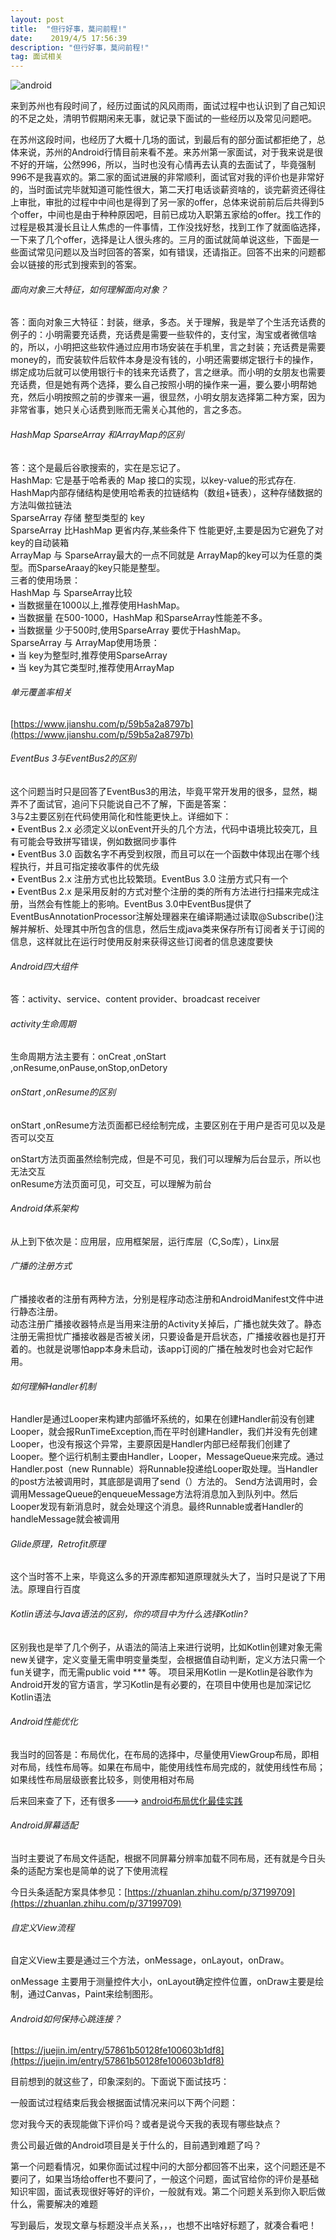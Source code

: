 ```yaml
---
layout: post
title:  "但行好事，莫问前程!"
date:    2019/4/5 17:56:39 
description: "但行好事，莫问前程!"
tag: 面试相关
---
```



![android](http://img17.3lian.com/d/file/201702/28/eeee5b5fd662fd3b72fb1536b83ebf7e.jpg)

来到苏州也有段时间了，经历过面试的风风雨雨，面试过程中也认识到了自己知识的不足之处，清明节假期闲来无事，就记录下面试的一些经历以及常见问题吧。   

在苏州这段时间，也经历了大概十几场的面试，到最后有的部分面试都拒绝了，总体来说，苏州的Android行情目前来看不差。来苏州第一家面试，对于我来说是很不好的开端，公然996，所以，当时也没有心情再去认真的去面试了，毕竟强制996不是我喜欢的。第二家的面试进展的非常顺利，面试官对我的评价也是非常好的，当时面试完毕就知道可能性很大，第二天打电话谈薪资啥的，谈完薪资还得往上审批，审批的过程中中间也是得到了另一家的offer，总体来说前前后后共得到5个offer，中间也是由于种种原因吧，目前已成功入职第五家给的offer。找工作的过程是极其漫长且让人焦虑的一件事情，工作没找好愁，找到工作了就面临选择，一下来了几个offer，选择是让人很头疼的。三月的面试就简单说这些，下面是一些面试常见问题以及当时回答的答案，如有错误，还请指正。回答不出来的问题都会以链接的形式到搜索到的答案。  

 
###### 面向对象三大特征，如何理解面向对象？

答：面向对象三大特征：封装，继承，多态。关于理解，我是举了个生活充话费的例子的：小明需要充话费，充话费是需要一些软件的，支付宝，淘宝或者微信啥的，所以，小明把这些软件通过应用市场安装在手机里，言之封装；充话费是需要money的，而安装软件后软件本身是没有钱的，小明还需要绑定银行卡的操作，绑定成功后就可以使用银行卡的钱来充话费了，言之继承。而小明的女朋友也需要充话费，但是她有两个选择，要么自己按照小明的操作来一遍，要么要小明帮她充，然后小明按照之前的步骤来一遍，很显然，小明女朋友选择第二种方案，因为非常省事，她只关心话费到账而无需关心其他的，言之多态。
######  HashMap  SparseArray 和ArrayMap的区别

答：这个是最后谷歌搜索的，实在是忘记了。   
HashMap: 它是基于哈希表的 Map 接口的实现，以key-value的形式存在. HashMap内部存储结构是使用哈希表的拉链结构（数组+链表），这种存储数据的方法叫做拉链法      
SparseArray 存储 整型类型的 key       
SparseArray 比HashMap 更省内存,某些条件下 性能更好,主要是因为它避免了对key的自动装箱     
ArrayMap 与 SparseArray最大的一点不同就是 ArrayMap的key可以为任意的类型。而SparseAraay的key只能是整型。      
三者的使用场景：      
HashMap 与 SparseArray比较     
•	当数据量在1000以上,推荐使用HashMap。     
•	当数据量 在500-1000，HashMap 和SparseArray性能差不多。    
•	当数据量 少于500时,使用SparseArray 要优于HashMap。    
SparseArray 与 ArrayMap使用场景：    
•	当 key为整型时,推荐使用SparseArray   
•	当 key为其它类型时,推荐使用ArrayMap         

###### 单元覆盖率相关  

[https://www.jianshu.com/p/59b5a2a8797b](https://www.jianshu.com/p/59b5a2a8797b)
 
###### EventBus 3与EventBus2的区别    

 这个问题当时只是回答了EventBus3的用法，毕竟平常开发用的很多，显然，糊弄不了面试官，追问下只能说自己不了解，下面是答案：   
3与2主要区别在代码使用简化和性能更快上。详细如下：      
•	EventBus 2.x 必须定义以onEvent开头的几个方法，代码中语境比较突兀，且有可能会导致拼写错误，例如数据同步事件     
•	EventBus  3.0 函数名字不再受到权限，而且可以在一个函数中体现出在哪个线程执行，并且可指定接收事件的优先级          
•	EventBus 2.x 注册方式也比较繁琐。EventBus  3.0 注册方式只有一个        
•	EventBus 2.x 是采用反射的方式对整个注册的类的所有方法进行扫描来完成注册，当然会有性能上的影响。EventBus  3.0中EventBus提供了EventBusAnnotationProcessor注解处理器来在编译期通过读取@Subscribe()注解并解析、处理其中所包含的信息，然后生成java类来保存所有订阅者关于订阅的信息，这样就比在运行时使用反射来获得这些订阅者的信息速度要快   


###### Android四大组件   
 
答：activity、service、content provider、broadcast receiver


###### activity生命周期  

生命周期方法主要有：onCreat ,onStart ,onResume,onPause,onStop,onDetory      


###### onStart ,onResume的区别

onStart ,onResume方法页面都已经绘制完成，主要区别在于用户是否可见以及是否可以交互

onStart方法页面虽然绘制完成，但是不可见，我们可以理解为后台显示，所以也无法交互    
onResume方法页面可见，可交互，可以理解为前台


###### Android体系架构

从上到下依次是：应用层，应用框架层，运行库层（C,So库），Linx层


###### 广播的注册方式

广播接收者的注册有两种方法，分别是程序动态注册和AndroidManifest文件中进行静态注册。   
动态注册广播接收器特点是当用来注册的Activity关掉后，广播也就失效了。静态注册无需担忧广播接收器是否被关闭，只要设备是开启状态，广播接收器也是打开着的。也就是说哪怕app本身未启动，该app订阅的广播在触发时也会对它起作用。


###### 如何理解Handler机制

Handler是通过Looper来构建内部循坏系统的，如果在创建Handler前没有创建Looper，就会报RunTimeException,而在平时创建Handler，我们并没有先创建Looper，也没有报这个异常，主要原因是Handler内部已经帮我们创建了Looper。整个运行机制主要由Handler，Looper，MessageQueue来完成。通过Handler.post（new Runnable）将Runnable投递给Looper取处理。当Handler的post方法被调用时，其底部是调用了send（）方法的。 Send方法调用时，会调用MessageQueue的enqueueMessage方法将消息加入到队列中。然后Looper发现有新消息时，就会处理这个消息。最终Runnable或者Handler的handleMessage就会被调用


###### Glide原理，Retrofit原理

这个当时答不上来，毕竟这么多的开源库都知道原理就头大了，当时只是说了下用法。原理自行百度


###### Kotlin语法与Java语法的区别，你的项目中为什么选择Kotlin?

区别我也是举了几个例子，从语法的简洁上来进行说明，比如Kotlin创建对象无需new关键字，定义变量无需申明变量类型，会根据值自动判断，定义方法只需一个fun关键字，而无需public void *** 等。
项目采用Kotlin 一是Kotlin是谷歌作为Android开发的官方语言，学习Kotlin是有必要的，在项目中使用也是加深记忆Kotlin语法


###### Android性能优化

我当时的回答是：布局优化，在布局的选择中，尽量使用ViewGroup布局，即相对布局，线性布局等。如果在布局中，能使用线性布局完成的，就使用线性布局；如果线性布局层级嵌套比较多，则使用相对布局


后来回来查了下，还有很多---> [android布局优化最佳实践](https://juejin.im/post/5b50b017f265da0f7b2f649c)

###### Android屏幕适配

当时主要说了布局文件适配，根据不同屏幕分辨率加载不同布局，还有就是今日头条的适配方案也是简单的说了下使用流程

今日头条适配方案具体参见：[https://zhuanlan.zhihu.com/p/37199709](https://zhuanlan.zhihu.com/p/37199709)


###### 自定义View流程

自定义View主要是通过三个方法，onMessage，onLayout，onDraw。

onMessage 主要用于测量控件大小，onLayout确定控件位置，onDraw主要是绘制，通过Canvas，Paint来绘制图形。


###### Android如何保持心跳连接？

[https://juejin.im/entry/57861b50128fe100603b1df8](https://juejin.im/entry/57861b50128fe100603b1df8)




目前想到的就这些了，印象深刻的。下面说下面试技巧：

一般面试过程结束后我会根据面试情况来问以下两个问题：

您对我今天的表现能做下评价吗？或者是说今天我的表现有哪些缺点？

贵公司最近做的Android项目是关于什么的，目前遇到难题了吗？

第一个问题看情况，如果你面试过程中问的大部分都回答不出来，这个问题还是不要问了，如果当场给offer也不要问了，一般这个问题，面试官给你的评价是基础知识牢固，面试表现很好等好的评价，一般就有戏。第二个问题关系到你入职后做什么，需要解决的难题



写到最后，发现文章与标题没半点关系，，，也想不出啥好标题了，就凑合看吧！



 
 
